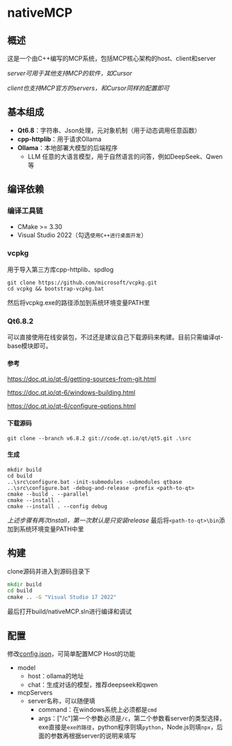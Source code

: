 # nativeMCP

## 概述
这是一个由C++编写的MCP系统，包括MCP核心架构的host、client和server

*server可用于其他支持MCP的软件，如Cursor*

*client也支持MCP官方的servers，和Cursor同样的配置即可*

## 基本组成
- **Qt6.8**：字符串、Json处理，元对象机制（用于动态调用任意函数）
- **cpp-httplib**：用于请求Ollama
- **Ollama**：本地部署大模型的后端程序
	- LLM 任意的大语言模型，用于自然语言的问答，例如DeepSeek、Qwen等

## 编译依赖
### 编译工具链
- CMake >= 3.30
- Visual Studio 2022（勾选`使用C++进行桌面开发`）

### vcpkg
用于导入第三方库cpp-httplib、spdlog
```
git clone https://github.com/microsoft/vcpkg.git
cd vcpkg && bootstrap-vcpkg.bat
```
然后将vcpkg.exe的路径添加到系统环境变量PATH里

### Qt6.8.2
可以直接使用在线安装包，不过还是建议自己下载源码来构建。目前只需编译qt-base模块即可。

#### 参考
https://doc.qt.io/qt-6/getting-sources-from-git.html

https://doc.qt.io/qt-6/windows-building.html

https://doc.qt.io/qt-6/configure-options.html

#### 下载源码
`git clone --branch v6.8.2 git://code.qt.io/qt/qt5.git .\src`

#### 生成
```
mkdir build
cd build
..\src\configure.bat -init-submodules -submodules qtbase
..\src\configure.bat -debug-and-release -prefix <path-to-qt>
cmake --build . --parallel
cmake --install .
cmake --install . --config debug
```
*上述步骤有两次install，第一次默认是只安装release*
最后将`<path-to-qt>\bin`添加到系统环境变量PATH中里

## 构建
clone源码并进入到源码目录下
```cmd
mkdir build
cd build
cmake .. -G "Visual Studio 17 2022"
```

最后打开build/nativeMCP.sln进行编译和调试

## 配置
修改[config.json](./host/config.json)，可简单配置MCP Host的功能
- model
	- host：ollama的地址
	- chat：生成对话的模型，推荐deepseek和qwen
- mcpServers
	- server名称，可以随便填
		- command：在windows系统上必须都是`cmd`
		- args：["/c"]第一个参数必须是`/c`，第二个参数看server的类型选择，exe直接是`exe的路径`，python程序则填`python`，Node.js则填`npx`，后面的参数再根据server的说明来填写